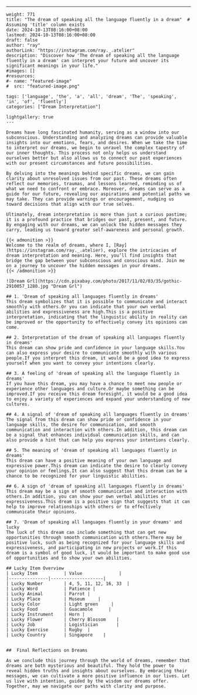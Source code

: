 ---
    weight: 771
    title: "The dream of speaking all the language fluently in a dream"  # Assuming 'title' column exists
    date: 2024-10-13T08:16:00+08:00
    lastmod: 2024-10-13T08:16:00+08:00
    draft: false
    author: "ray"
    authorLink: "https://instagram.com/ray._.atelier"
    description: "Discover how 'The dream of speaking all the language fluently in a dream' can interpret your future and uncover its significant meanings in your life."
    #images: []
    #resources:
    #- name: "featured-image"
    #  src: "featured-image.png"
    
    tags: ['language', 'the', 'a', 'all', 'dream', 'The', 'speaking', 'in', 'of', 'fluently']
    categories: ["Dream Interpretation"]
    
    lightgallery: true
    ---
    
    Dreams have long fascinated humanity, serving as a window into our subconscious. Understanding and analyzing dreams can provide valuable insights into our emotions, fears, and desires. When we take the time to interpret our dreams, we begin to unravel the complex tapestry of our inner thoughts. This process not only helps us understand ourselves better but also allows us to connect our past experiences with our present circumstances and future possibilities.
    
    By delving into the meanings behind specific dreams, we can gain clarity about unresolved issues from our past. These dreams often reflect our memories, traumas, and lessons learned, reminding us of what we need to confront or embrace. Moreover, dreams can serve as a guide for our future, revealing our aspirations and potential paths we may take. They can provide warnings or encouragement, nudging us toward decisions that align with our true selves.
    
    Ultimately, dream interpretation is more than just a curious pastime; it is a profound practice that bridges our past, present, and future. By engaging with our dreams, we can unlock the hidden messages they carry, leading us toward greater self-awareness and personal growth.
    
    {{< admonition >}}
    Welcome to the realm of dreams, where I, [Ray](https://instagram.com/ray._.atelier), explore the intricacies of dream interpretation and meaning. Here, you’ll find insights that bridge the gap between your subconscious and conscious mind. Join me on a journey to uncover the hidden messages in your dreams.
    {{< /admonition >}}
    
    ![Dream Grl](https://cdn.pixabay.com/photo/2017/11/02/03/35/gothic-2910057_1280.jpg "Dream Grl")
    
    ## 1. 'Dream of speaking all languages fluently in dreams'
    This dream symbolizes that it is possible to communicate and interact smoothly with others.Or you can indicate that your own verbal abilities and expressiveness are high.This is a positive interpretation, indicating that the linguistic ability in reality can be improved or the opportunity to effectively convey its opinions can come.
    
    ## 2. Interpretation of the dream of speaking all languages fluently in dreams'
    This dream can show pride and confidence in your language skills.You can also express your desire to communicate smoothly with various people.If you interpret this dream, it would be a good idea to express yourself when you want to convey your intentions clearly.
    
    ## 3. A feeling of 'dream of speaking all the language fluently in dreams'
    If you have this dream, you may have a chance to meet new people or experience other languages and culture.Or maybe something can be improved.If you receive this dream foresight, it would be a good idea to enjoy a variety of experiences and expand your understanding of new cultures.
    
    ## 4. A signal of 'dream of speaking all languages fluently in dreams'
    The signal from this dream can show pride or confidence in your language skills, the desire for communication, and smooth communication and interaction with others.In addition, this dream can be a signal that enhances individual communication skills, and can also provide a hint that can help you express your intentions clearly.
    
    ## 5. The meaning of 'dream of speaking all languages fluently in dreams'
    This dream can have a positive meaning of your own language and expressive power.This dream can indicate the desire to clearly convey your opinion or feelings.It can also suggest that this dream can be a chance to be recognized for your linguistic abilities.
    
    ## 6. A sign of 'dream of speaking all languages fluently in dreams'
    This dream may be a sign of smooth communication and interaction with others.In addition, you can show your own verbal abilities or expressiveness.This dream is a positive sign that suggests that it can help to improve relationships with others or to effectively communicate their opinions.
    
    ## 7. 'Dream of speaking all languages fluently in your dreams' and lucky
    The luck of this dream can include something that can get new opportunities through smooth communication with others.There may be positive luck, such as being recognized for your language skills and expressiveness, and participating in new projects or work.If this dream is a symbol of good luck, it would be important to make good use of opportunities and to show your own abilities.
    
    ## Lucky Item Overview
    | Lucky Item          | Value              |
    |---------------|--------------------|
    | Lucky Number        | 4, 5, 11, 12, 16, 33  |
    | Lucky Word          | Patience |
    | Lucky Animal        | Parrot |
    | Lucky Place         | Museum     |
    | Lucky Color         | Light green     |
    | Lucky Food          | Guacamole      |
    | Lucky Instrument    | Horn |
    | Lucky Flower        | Cherry Blossom    |
    | Lucky Job           | Logistician       |
    | Lucky Exercise      | Rugby  |
    | Lucky Country       | Singapore    |
    
    
    ##  Final Reflections on Dreams
    
    As we conclude this journey through the world of dreams, remember that dreams are both mysterious and beautiful. They hold the power to reveal hidden truths and insights about ourselves. By embracing their messages, we can cultivate a more positive influence in our lives. Let us live with intention, guided by the wisdom our dreams offer. Together, may we navigate our paths with clarity and purpose.
    